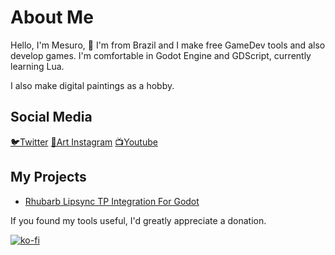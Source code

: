 # About Me

Hello, I'm Mesuro, 👋 I'm from Brazil and I make free GameDev tools and also develop games.
I'm comfortable in Godot Engine and GDScript, currently learning Lua.

I also make digital paintings as a hobby.

## Social Media
[🐦Twitter](https://twitter.com/Programmesuro)
[🎨Art Instagram](https://www.instagram.com/animesuro/)
[📺Youtube](https://www.youtube.com/channel/UC3N9EgHVUHwKj0W3oLWCsMg)

## My Projects
- [Rhubarb Lipsync TP Integration For Godot](https://github.com/AniMesuro/rhubarb-lipsync-tp-integration-godot)



If you found my tools useful, I'd greatly appreciate a donation.</p>
[![ko-fi](https://www.ko-fi.com/img/githubbutton_sm.svg)](https://ko-fi.com/F1F28MCH)
